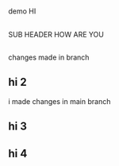 #

demo
HI

##

SUB HEADER
HOW ARE YOU

##

changes made in branch

## hi 2

i made changes in main branch

## hi 3

## hi 4
